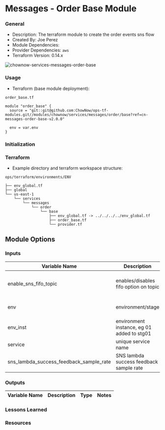 # Messages - Order Base Module

### General

* Description: The terraform module to create the order events sns flow
* Created By: Joe Perez
* Module Dependencies:
* Provider Dependencies: `aws`
* Terraform Version: 0.14.x

![chownow-services-messages-order-base](https://github.com/ChowNow/ops-tf-modules/workflows/chownow-services-messages-order-base/badge.svg)


### Usage

* Terraform (base module deployment):


`order_base.tf`
```hcl
module "order_base" {
  source = "git::git@github.com:ChowNow/ops-tf-modules.git//modules/chownow/services/messages/order/base?ref=cn-messages-order-base-v2.0.0"

  env = var.env
}
```

### Initialization

### Terraform

* Example directory and terraform workspace structure:

`ops/terraform/environments/ENV`
```
├── env_global.tf
├── global
└── us-east-1
    └── services
        └── messages
            └── order
                └── base
                    ├── env_global.tf -> ../../../../env_global.tf
                    ├── order_base.tf
                    └── provider.tf
```


## Module Options


### Inputs

| Variable Name                           | Description                                | Options                       | Type    | Required? | Notes |
| --------------------------------------- | ------------------------------------------ | ----------------------------- | ------- | --------- | ----- |
| enable_sns_fifo_topic                   | enables/disables fifo option on topic      | true or false (default: true) | Boolean | No        | N/A   |
| env                                     | environment/stage                          | uat, qa, stg, prod            | String  | Yes       | N/A   |
| env_inst                                | environment instance, eg 01 added to stg01 | 00, 01, 02, etc               | String  | No        | N/A   |
| service                                 | unique service name                        | (default: krv)                | String  | No        | N/A   |
| sns_lambda_success_feedback_sample_rate | SNS lambda success feedback sample rate    | (default: 100)                | Int     | No        | N/A   |



### Outputs

| Variable Name | Description | Type | Notes |
| ------------- | ----------- | ---- | ----- |



### Lessons Learned


### Resources
